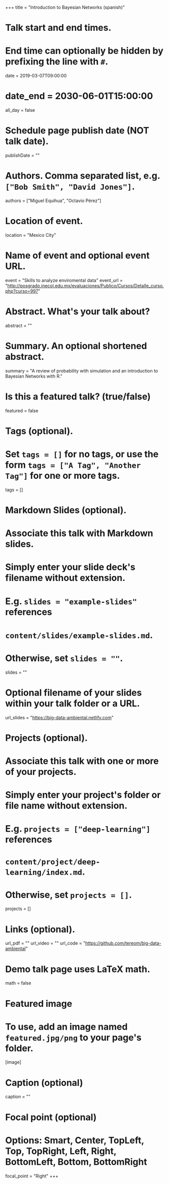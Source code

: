 +++
title = "Introduction to Bayesian Networks (spanish)"

# Talk start and end times.
#   End time can optionally be hidden by prefixing the line with `#`.
date = 2019-03-07T09:00:00
# date_end = 2030-06-01T15:00:00
all_day = false

# Schedule page publish date (NOT talk date).
publishDate = ""

# Authors. Comma separated list, e.g. `["Bob Smith", "David Jones"]`.
authors = ["Miguel Equihua", "Octavio Pérez"]

# Location of event.
location = "Mexico City"

# Name of event and optional event URL.
event = "Skills to analyze enviromental data"
event_url = "http://posgrado.inecol.edu.mx/evaluaciones/Publico/Cursos/Detalle_curso.php?curso=997"

# Abstract. What's your talk about?
abstract = ""

# Summary. An optional shortened abstract.
summary = "A review of probability with simulation and an introduction to Bayesian Networks with R."

# Is this a featured talk? (true/false)
featured = false

# Tags (optional).
#   Set `tags = []` for no tags, or use the form `tags = ["A Tag", "Another Tag"]` for one or more tags.
tags = []

# Markdown Slides (optional).
#   Associate this talk with Markdown slides.
#   Simply enter your slide deck's filename without extension.
#   E.g. `slides = "example-slides"` references 
#   `content/slides/example-slides.md`.
#   Otherwise, set `slides = ""`.
slides = ""

# Optional filename of your slides within your talk folder or a URL.
url_slides = "https://big-data-ambiental.netlify.com"

# Projects (optional).
#   Associate this talk with one or more of your projects.
#   Simply enter your project's folder or file name without extension.
#   E.g. `projects = ["deep-learning"]` references 
#   `content/project/deep-learning/index.md`.
#   Otherwise, set `projects = []`.
projects = []

# Links (optional).
url_pdf = ""
url_video = ""
url_code = "https://github.com/tereom/big-data-ambiental"

# Demo talk page uses LaTeX math.
math = false

# Featured image
# To use, add an image named `featured.jpg/png` to your page's folder. 
[image]
  # Caption (optional)
  caption = ""

  # Focal point (optional)
  # Options: Smart, Center, TopLeft, Top, TopRight, Left, Right, BottomLeft, Bottom, BottomRight
  focal_point = "Right"
+++
